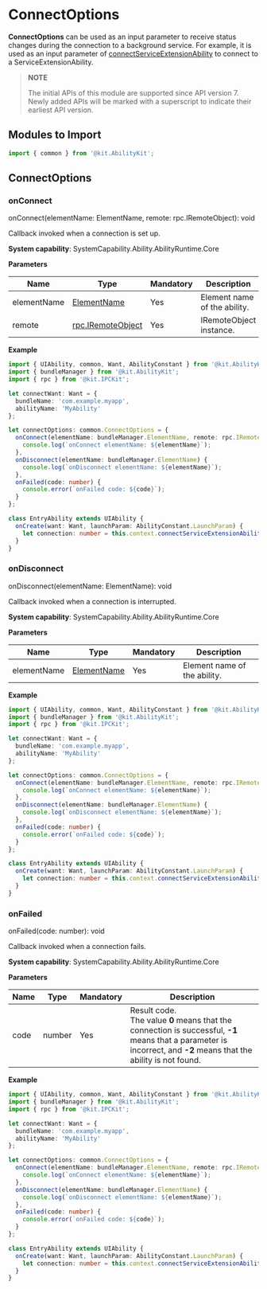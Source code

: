 # ConnectOptions

**ConnectOptions** can be used as an input parameter to receive status changes during the connection to a background service. For example, it is used as an input parameter of [connectServiceExtensionAbility](js-apis-inner-application-uiAbilityContext.md#connectserviceextensionability) to connect to a ServiceExtensionAbility.

> **NOTE**
> 
> The initial APIs of this module are supported since API version 7. Newly added APIs will be marked with a superscript to indicate their earliest API version. 

## Modules to Import

```ts
import { common } from '@kit.AbilityKit';
```

## ConnectOptions

### onConnect

onConnect(elementName: ElementName, remote: rpc.IRemoteObject): void

Callback invoked when a connection is set up.

**System capability**: SystemCapability.Ability.AbilityRuntime.Core

**Parameters**

| Name      | Type                    | Mandatory  | Description           |
| -------- | ---------------------- | ---- | ------------- |
| elementName | [ElementName](js-apis-bundleManager-elementName.md) | Yes   | Element name of the ability.|
| remote | [rpc.IRemoteObject](../apis-ipc-kit/js-apis-rpc.md#iremoteobject) | Yes   | IRemoteObject instance.|

**Example**

```ts
import { UIAbility, common, Want, AbilityConstant } from '@kit.AbilityKit';
import { bundleManager } from '@kit.AbilityKit';
import { rpc } from '@kit.IPCKit';

let connectWant: Want = {
  bundleName: 'com.example.myapp',
  abilityName: 'MyAbility'
};

let connectOptions: common.ConnectOptions = {
  onConnect(elementName: bundleManager.ElementName, remote: rpc.IRemoteObject) {
    console.log(`onConnect elementName: ${elementName}`);
  },
  onDisconnect(elementName: bundleManager.ElementName) {
    console.log(`onDisconnect elementName: ${elementName}`);
  },
  onFailed(code: number) {
    console.error(`onFailed code: ${code}`);
  }
};

class EntryAbility extends UIAbility {
  onCreate(want: Want, launchParam: AbilityConstant.LaunchParam) {
    let connection: number = this.context.connectServiceExtensionAbility(connectWant, connectOptions);
  }
}
```

### onDisconnect

onDisconnect(elementName: ElementName): void

Callback invoked when a connection is interrupted.

**System capability**: SystemCapability.Ability.AbilityRuntime.Core

**Parameters**

| Name      | Type                    | Mandatory  | Description           |
| -------- | ---------------------- | ---- | ------------- |
| elementName | [ElementName](js-apis-bundleManager-elementName.md) | Yes   | Element name of the ability.|

**Example**

```ts
import { UIAbility, common, Want, AbilityConstant } from '@kit.AbilityKit';
import { bundleManager } from '@kit.AbilityKit';
import { rpc } from '@kit.IPCKit';

let connectWant: Want = {
  bundleName: 'com.example.myapp',
  abilityName: 'MyAbility'
};

let connectOptions: common.ConnectOptions = {
  onConnect(elementName: bundleManager.ElementName, remote: rpc.IRemoteObject) {
    console.log(`onConnect elementName: ${elementName}`);
  },
  onDisconnect(elementName: bundleManager.ElementName) {
    console.log(`onDisconnect elementName: ${elementName}`);
  },
  onFailed(code: number) {
    console.error(`onFailed code: ${code}`);
  }
};

class EntryAbility extends UIAbility {
  onCreate(want: Want, launchParam: AbilityConstant.LaunchParam) {
    let connection: number = this.context.connectServiceExtensionAbility(connectWant, connectOptions);
  }
}
```

### onFailed

onFailed(code: number): void

Callback invoked when a connection fails.

**System capability**: SystemCapability.Ability.AbilityRuntime.Core

**Parameters**

| Name      | Type                    | Mandatory  | Description           |
| -------- | ---------------------- | ---- | ------------- |
| code | number | Yes   | Result code.<br>The value **0** means that the connection is successful, **-1** means that a parameter is incorrect, and **-2** means that the ability is not found.|

**Example**

```ts
import { UIAbility, common, Want, AbilityConstant } from '@kit.AbilityKit';
import { bundleManager } from '@kit.AbilityKit';
import { rpc } from '@kit.IPCKit';

let connectWant: Want = {
  bundleName: 'com.example.myapp',
  abilityName: 'MyAbility'
};

let connectOptions: common.ConnectOptions = {
  onConnect(elementName: bundleManager.ElementName, remote: rpc.IRemoteObject) {
    console.log(`onConnect elementName: ${elementName}`);
  },
  onDisconnect(elementName: bundleManager.ElementName) {
    console.log(`onDisconnect elementName: ${elementName}`);
  },
  onFailed(code: number) {
    console.error(`onFailed code: ${code}`);
  }
};

class EntryAbility extends UIAbility {
  onCreate(want: Want, launchParam: AbilityConstant.LaunchParam) {
    let connection: number = this.context.connectServiceExtensionAbility(connectWant, connectOptions);
  }
}
```
